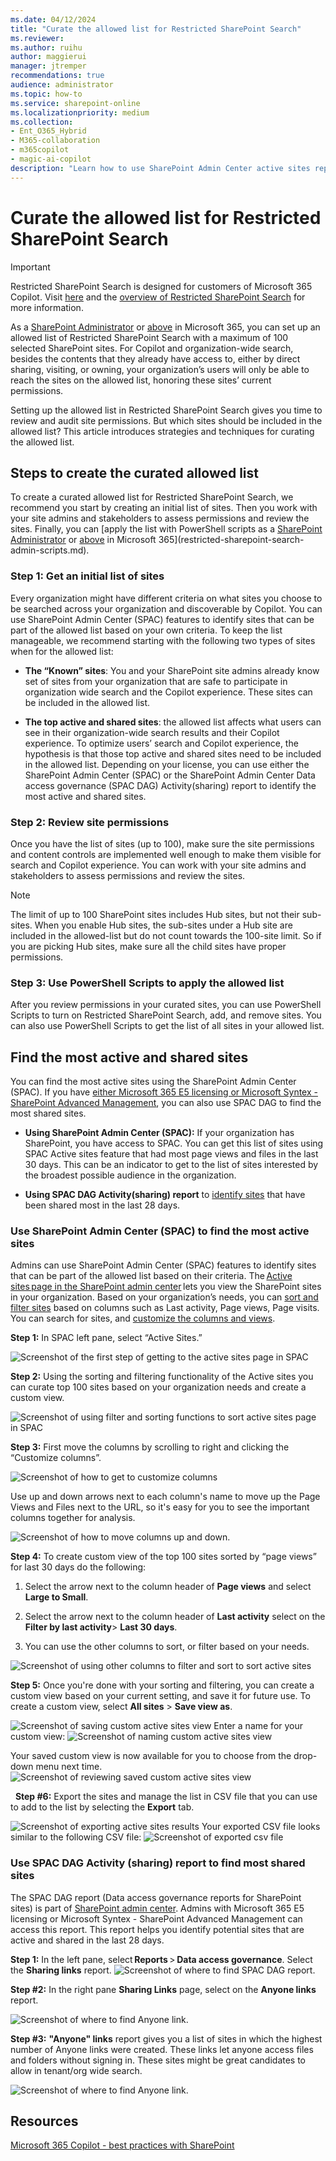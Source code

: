 ```yaml
---
ms.date: 04/12/2024
title: "Curate the allowed list for Restricted SharePoint Search"
ms.reviewer: 
ms.author: ruihu
author: maggierui
manager: jtremper
recommendations: true
audience: administrator
ms.topic: how-to
ms.service: sharepoint-online
ms.localizationpriority: medium
ms.collection:
- Ent_O365_Hybrid
- M365-collaboration
- m365copilot
- magic-ai-copilot
description: "Learn how to use SharePoint Admin Center active sites report and SharePoint Advanced Management Data Access Governance report to find the most active and shared sites for the Restricted SharePoint Search allowed list. "
---
```


# Curate the allowed list for Restricted SharePoint Search
> [!IMPORTANT]
> Restricted SharePoint Search is designed for customers of Microsoft 365 Copilot. Visit [here](https://go.microsoft.com/fwlink/p/?linkid=2260808) and the [overview of Restricted SharePoint Search](/sharepoint/restricted-sharepoint-search) for more information.

As a [SharePoint Administrator](/sharepoint/sharepoint-admin-role) or [above](/microsoft-365/admin/add-users/about-admin-roles) in Microsoft 365, you can set up an allowed list of Restricted SharePoint Search with a maximum of 100 selected SharePoint sites. For Copilot and organization-wide search, besides the contents that they already have access to, either by direct sharing, visiting, or owning, your organization’s users will only be able to reach the sites on the allowed list, honoring these sites’ current permissions.

Setting up the allowed list in Restricted SharePoint Search gives you time to review and audit site permissions. But which sites should be included in the allowed list? This article introduces strategies and techniques for curating the allowed list.

## Steps to create the curated allowed list
To create a curated allowed list for Restricted SharePoint Search, we recommend you start by creating an initial list of sites. Then you work with your site admins and stakeholders to assess permissions and review the sites. Finally, you can [apply the list with PowerShell scripts as a [SharePoint Administrator](/sharepoint/sharepoint-admin-role) or [above](/microsoft-365/admin/add-users/about-admin-roles) in Microsoft 365](restricted-sharepoint-search-admin-scripts.md).

### Step 1: Get an initial list of sites

Every organization might have different criteria on what sites you choose to be searched across your organization and discoverable by Copilot. You can use SharePoint Admin Center (SPAC) features to identify sites that can be part of the allowed list based on your own criteria. To keep the list manageable, we recommend starting with the following two types of sites when for the allowed list:

- **The “Known” sites**: You and your SharePoint site admins already know set of sites from your organization that are safe to participate in organization wide search and the Copilot experience. These sites can be included in the allowed list.

- **The top active and shared sites**: the allowed list affects what users can see in their organization-wide search results and their Copilot experience. To optimize users’ search and Copilot experience, the hypothesis is that those top active and shared sites need to be included in the allowed list.  Depending on your license, you can use either the SharePoint Admin Center (SPAC) or the SharePoint Admin Center Data access governance (SPAC DAG) Activity(sharing) report to identify the most active and shared sites.

### Step 2: Review site permissions

Once you have the list of sites (up to 100), make sure the site permissions and content controls are implemented well enough to make them visible for search and Copilot experience. You can work with your site admins and stakeholders to assess permissions and review the sites.

>[!NOTE]
>The limit of up to 100 SharePoint sites includes Hub sites, but not their sub-sites.   When you enable Hub sites, the sub-sites under a Hub site are included in the allowed-list  but do not count towards the 100-site limit. So if you are picking Hub sites, make sure all the child sites have proper permissions.

### Step 3: Use PowerShell Scripts to apply the allowed list

After you review permissions in your curated sites, you can use PowerShell Scripts to turn on Restricted SharePoint Search, add, and remove sites. You can also use PowerShell Scripts to get the list of all sites in your allowed list.

## Find the most active and shared sites

You can find the most active sites using the SharePoint Admin Center (SPAC). If you have [either Microsoft 365 E5 licensing or Microsoft Syntex - SharePoint Advanced Management](/SharePoint/data-access-governance-reports#requirements), you can also use SPAC DAG to find the most shared sites.  

- **Using SharePoint Admin Center (SPAC):** If your organization has SharePoint, you have access to SPAC. You can get this list of sites using SPAC Active sites feature that had most page views and files in the last 30 days. This can be an indicator to get to the list of sites interested by the broadest possible audience in the organization.   

- **Using SPAC DAG Activity(sharing) report** to [identify sites](/SharePoint/data-access-governance-reports) that have been shared most in the last 28 days.

### Use SharePoint Admin Center (SPAC) to find the most active sites

Admins can use SharePoint Admin Center (SPAC) features to identify sites that can be part of the allowed list based on their criteria. The [Active sites page in the SharePoint admin center](https://go.microsoft.com/fwlink/?linkid=2185220) lets you  view the SharePoint sites in your organization. Based on your organization’s needs, you can [sort and filter sites](/sharepoint/customize-admin-center-site-list#sort-and-filter-the-site-list) based on columns such as Last activity, Page views, Page visits. You can search for sites, and [customize the columns and views](/sharepoint/customize-admin-center-site-list#customize-columns).

**Step 1:** In SPAC left pane, select “Active Sites.”

![Screenshot of the first step of getting to the active sites page in SPAC](media/rss-spac-1.png)

**Step 2:** Using the sorting and filtering functionality of the Active sites you can curate top 100 sites based on your organization needs and create a custom view.

![Screenshot of using filter and sorting functions to sort active sites page in SPAC](media/rss-spac-2.png)

**Step 3:** First move the columns by scrolling to right and clicking the “Customize columns”.  

![Screenshot of how to get to customize columns](media/rss-spac-3.png)

Use up and down arrows next to each column's name to move up the Page Views and Files next to the URL, so it's easy for you to see the important columns together for analysis.  

![Screenshot of how to move columns up and down.](media/rss-spac-4.png)

**Step 4:** To create custom view of the top 100 sites sorted by “page views” for last 30 days do the following:  

1. Select the arrow next to the column header of **Page views** and select **Large to Small**.

1. Select the arrow next to the column header of **Last activity** select on the **Filter by last activity**> **Last 30 days**.

1. You can use the other columns to sort, or filter based on your needs.

![Screenshot of using other columns to filter and sort to sort active sites](media/rss-spac-5.png)

**Step 5:** Once you're done with your sorting and filtering, you can create a custom view based on your current setting, and save it for future use. To create a custom view, select **All sites** > **Save view as**.

![Screenshot of saving custom active sites view](media/rss-spac-6.png)
Enter a name for your custom view:
![Screenshot of naming custom active sites view](media/rss-spac-7.png)

Your saved custom view is now available for you to choose from the drop-down menu next time.
![Screenshot of reviewing saved custom active sites view](media/rss-spac-8.png)

  **Step #6:** Export the sites and manage the list in CSV file that you can use to add to the list by selecting the **Export** tab.

![Screenshot of exporting  active sites results](media/rss-spac-export.png)
Your exported CSV file looks similar to the following CSV file:
![Screenshot of exported csv file](media/rss-spac-csv.png)

### Use SPAC DAG Activity (sharing) report to find most shared sites

The SPAC DAG report (Data access governance reports for SharePoint sites) is part of [SharePoint admin center](https://go.microsoft.com/fwlink/?linkid=2185219). Admins with Microsoft 365 E5 licensing or Microsoft Syntex - SharePoint Advanced Management can access this report. This report helps you identify potential sites that are active and shared in the last 28 days.   

**Step 1:** In the left pane, select **Reports** > **Data access governance**. Select the **Sharing links** report.
![Screenshot of where to find SPAC DAG report.](media/rss-spac-dag-1.png)

**Step #2:** In the right pane **Sharing Links** page, select on the **Anyone links** report.

![Screenshot of where to find Anyone link.](media/rss-spac-dag-2.png)

**Step #3:** **"Anyone" links** report gives you a list of sites in which the highest number of Anyone links were created. These links let anyone access files and folders without signing in. These sites might be great candidates to allow in tenant/org wide search.

![Screenshot of where to find Anyone link.](media/rss-spac-dag-2.png)

## Resources

[Microsoft 365 Copilot - best practices with SharePoint](/sharepoint/sharepoint-copilot-best-practices)

